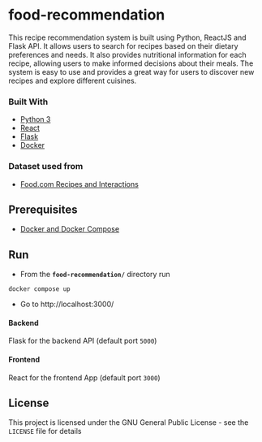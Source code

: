 # food-recommendation
This recipe recommendation system is built using Python, ReactJS and Flask API. It allows users to search for recipes based on their dietary preferences and needs. It also provides nutritional information for each recipe, allowing users to make informed decisions about their meals. The system is easy to use and provides a great way for users to discover new recipes and explore different cuisines.

### Built With

* [Python 3](https://www.python.org/)
* [React](https://reactjs.org/)
* [Flask](http://flask.pocoo.org/)
* [Docker](https://www.docker.com/)

### Dataset used from
- [Food.com Recipes and Interactions](https://www.kaggle.com/datasets/shuyangli94/food-com-recipes-and-user-interactions)

## Prerequisites
- [Docker and Docker Compose](https://docs.docker.com/compose/install/)

## Run
*   From the **`food-recommendation/`** directory run
```
docker compose up
```
*   Go to 
http://localhost:3000/

#### Backend

Flask for the backend API (default port `5000`)

#### Frontend

React for the frontend App (default port `3000`)


## License
This project is licensed under the GNU General Public License - see the `LICENSE` file for details

